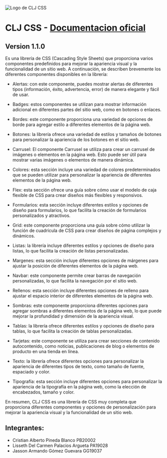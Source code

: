 ![Logo de CLJ CSS](https://cristianpined4.github.io/CLJ-Library-CSS/documentation/svg/logo.png)

# CLJ CSS - [Documentacion oficial](https://cristianpined4.github.io/CLJ-Library-CSS/)

## Version 1.1.0

Es una librería de CSS (Cascading Style Sheets) que proporciona varios componentes predefinidos para mejorar la apariencia visual y la funcionalidad de un sitio web. A continuación, se describen brevemente los diferentes componentes disponibles en la librería:

- Alertas: con este componente, puedes mostrar alertas de diferentes tipos (información, éxito, advertencia, error) de manera elegante y fácil de usar.

- Badges: estos componentes se utilizan para mostrar información adicional en diferentes partes del sitio web, como en botones o enlaces.

- Bordes: este componente proporciona una variedad de opciones de borde para agregar estilo a diferentes elementos de la página web.

- Botones: la librería ofrece una variedad de estilos y tamaños de botones para personalizar la apariencia de los botones en el sitio web.

- Carrusel: El componente Carrusel se utiliza para crear un carrusel de imágenes o elementos en la página web. Esto puede ser útil para mostrar varias imágenes o elementos de manera dinámica.

- Colores: esta sección incluye una variedad de colores predeterminados que se pueden utilizar para personalizar la apariencia de diferentes elementos de la página web.

- Flex: esta sección ofrece una guía sobre cómo usar el modelo de caja flexible de CSS para crear diseños más flexibles y responsivos.

- Formularios: esta sección incluye diferentes estilos y opciones de diseño para formularios, lo que facilita la creación de formularios personalizados y atractivos.

- Grid: este componente proporciona una guía sobre cómo utilizar la función de cuadrícula de CSS para crear diseños de página complejos y dinámicos.

- Listas: la librería incluye diferentes estilos y opciones de diseño para listas, lo que facilita la creación de listas personalizadas.

- Margenes: esta sección incluye diferentes opciones de márgenes para ajustar la posición de diferentes elementos de la página web.

- Navbar: este componente permite crear barras de navegación personalizadas, lo que facilita la navegación por el sitio web.

- Rellenos: esta sección incluye diferentes opciones de relleno para ajustar el espacio interior de diferentes elementos de la página web.

- Sombras: este componente proporciona diferentes opciones para agregar sombras a diferentes elementos de la página web, lo que puede mejorar la profundidad y dimensión de la apariencia visual.

- Tablas: la librería ofrece diferentes estilos y opciones de diseño para tablas, lo que facilita la creación de tablas personalizadas.

- Tarjetas: este componente se utiliza para crear secciones de contenido autocontenido, como noticias, publicaciones de blog o elementos de producto en una tienda en línea.

- Texto: la librería ofrece diferentes opciones para personalizar la apariencia de diferentes tipos de texto, como tamaño de fuente, espaciado y color.

- Tipografía: esta sección incluye diferentes opciones para personalizar la apariencia de la tipografía en la página web, como la elección de encabezados, tamaño y color.

En resumen, CLJ CSS es una librería de CSS muy completa que proporciona diferentes componentes y opciones de personalización para mejorar la apariencia visual y la funcionalidad de un sitio web.

## Integrantes:

- Cristian Alberto Pineda Blanco PB20002
- Lisseth Del Carmen Palacios Argueta PA19028
- Jasson Armando Gómez Guevara GG19037
